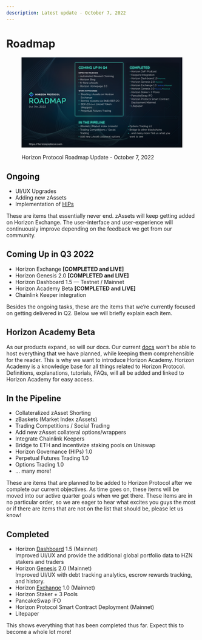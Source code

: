 ```yaml
---
description: Latest update - October 7, 2022
---
```


# Roadmap

<figure><img src="../../.gitbook/assets/roadmap update 1.3 (1).png" alt=""><figcaption><p>Horizon Protocol Roadmap Update - October 7, 2022</p></figcaption></figure>

## Ongoing

* UI/UX Upgrades
* Adding new zAssets
* Implementation of [HIPs](../community-driven/hips/)

These are items that essentially never end. zAssets will keep getting added on Horizon Exchange. The user-interface and user-experience will continuously improve depending on the feedback we get from our community.

## Coming Up in Q3 2022

* Horizon Exchange **\[COMPLETED and LIVE]**
* Horizon Genesis 2.0 **\[COMPLETED and LIVE]**
* Horizon Dashboard 1.5 — Testnet / Mainnet
* Horizon Academy Beta **\[COMPLETED and LIVE]**
* Chainlink Keeper integration

Besides the ongoing tasks, these are the items that we’re currently focused on getting delivered in Q2. Below we will briefly explain each item.

## Horizon Academy Beta <a href="#1976" id="1976"></a>

As our products expand, so will our docs. Our current [docs](https://docs.horizonprotocol.com/) won’t be able to host everything that we have planned, while keeping them comprehensible for the reader. This is why we want to introduce Horizon Academy. Horizon Academy is a knowledge base for all things related to Horizon Protocol. Definitions, explanations, tutorials, FAQs, will all be added and linked to Horizon Academy for easy access.

## In the Pipeline

* Collateralized zAsset Shorting
* zBaskets (Market Index zAssets)
* Trading Competitions / Social Trading
* Add new zAsset collateral options/wrappers
* Integrate Chainlink Keepers
* Bridge to ETH and incentivize staking pools on Uniswap
* Horizon Governance (HIPs) 1.0
* Perpetual Futures Trading 1.0
* Options Trading 1.0
* … many more!

These are items that are planned to be added to Horizon Protocol after we complete our current objectives. As time goes on, these items will be moved into our active quarter goals when we get there. These items are in no particular order, so we are eager to hear what excites you guys the most or if there are items that are not on the list that should be, please let us know!

## Completed

* Horizon [Dashboard](https://dashboard.horizonprotocol.com) 1.5 (Mainnet)\
  Improved UI/UX and provide the additional global portfolio data to HZN stakers and traders
* Horizon [Genesis](https://genesis.horizonprotocol.com) 2.0 (Mainnet)\
  Improved UI/UX with debt tracking analytics, escrow rewards tracking, and history.
* Horizon [Exchange](https://exchange.horizonprotocol.com) 1.0 (Mainnet)
* Horizon Staker + 3 Pools
* PancakeSwap IFO
* Horizon Protocol Smart Contract Deployment (Mainnet)
* Litepaper

This shows everything that has been completed thus far. Expect this to become a whole lot more!
